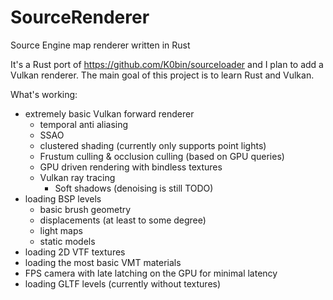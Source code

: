 # SourceRenderer
Source Engine map renderer written in Rust

It's a Rust port of https://github.com/K0bin/sourceloader and I plan to add a Vulkan renderer.
The main goal of this project is to learn Rust and Vulkan.

What's working:
* extremely basic Vulkan forward renderer
  * temporal anti aliasing
  * SSAO
  * clustered shading (currently only supports point lights)
  * Frustum culling & occlusion culling (based on GPU queries)
  * GPU driven rendering with bindless textures
  * Vulkan ray tracing
    * Soft shadows (denoising is still TODO)
* loading BSP levels
  * basic brush geometry
  * displacements (at least to some degree)
  * light maps
  * static models
* loading 2D VTF textures
* loading the most basic VMT materials
* FPS camera with late latching on the GPU for minimal latency
* loading GLTF levels (currently without textures)


